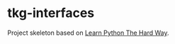 tkg-interfaces
=======================

Project skeleton based on [Learn Python The Hard Way](http://learnpythonthehardway.org/book/ex46.html).


